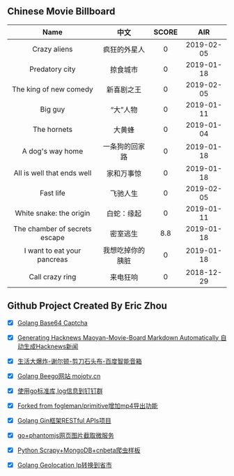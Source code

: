 ## Chinese Movie Billboard
|   Name          | 中文           | SCORE   |  AIR|
|:-------------:|:-------------:| :-----:|:-----:|
|Crazy aliens | 疯狂的外星人 |0| 2019-02-05|
|Predatory city | 掠食城市 |0| 2019-01-18|
|The king of new comedy | 新喜剧之王 |0| 2019-02-05|
|Big guy | “大”人物 |0| 2019-01-11|
|The hornets | 大黄蜂 |0| 2019-01-04|
|A dog&#39;s way home | 一条狗的回家路 |0| 2019-01-18|
|All is well that ends well | 家和万事惊 |0| 2019-01-18|
|Fast life | 飞驰人生 |0| 2019-02-05|
|White snake: the origin | 白蛇：缘起 |0| 2019-01-11|
|The chamber of secrets escape | 密室逃生 |8.8| 2019-01-18|
|I want to eat your pancreas | 我想吃掉你的胰脏 |0| 2019-01-18|
|Call crazy ring | 来电狂响 |0| 2018-12-29|


## Github Project Created By Eric Zhou

- [x] [Golang Base64 Captcha](https://github.com/mojocn/base64Captcha)
- [x] [Generating Hacknews Maoyan-Movie-Board Markdown Automatically 自动生成Hacknews新闻](https://github.com/dejavuzhou/md-genie)
- [x] [生活大爆炸-谢尔顿-剪刀石头布-百度智能音箱](https://github.com/mojocn/dueros-bang-game)
- [x] [Golang Beego网站 mojotv.cn](https://github.com/mojocn/www.mojotv.cn)
- [x] [使用go标准库,log信息到钉钉群](https://github.com/mojocn/dooger)
- [x] [Forked from fogleman/primitive增加mp4导出功能](https://github.com/mojocn/primitive)
- [x] [Golang Gin框架RESTful APIs项目](https://github.com/JJJJJJJerk/ezier-golang-web-api-framework)
- [x] [go+phantomjs网页图片截取微服务](https://github.com/mojocn/screen_shot)
- [x] [Python Scrapy+MongoDB+cnbeta爬虫样板](https://github.com/mojocn/scrapy_mongodb_boilerplate_cnbeta)
- [x] [Golang Geolocation Ip转换到省市](https://github.com/mojocn/ip2location)





